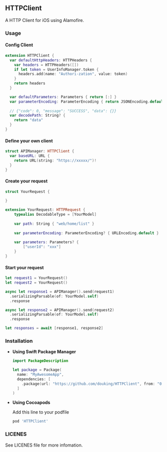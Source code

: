 ## HTTPClient

A HTTP Client for iOS using Alamofire.

### Usage

#### Config Client

```swift
extension HTTPClient {
  var defaultHttpHeaders: HTTPHeaders {
    var headers = HTTPHeaders([])
    if let token = UserInfoManager.token {
      headers.add(name: "Authori-zation", value: token)
    }
    return headers
  }

  var defaultParameters: Parameters { return [:] }
  var parameterEncoding: ParameterEncoding { return JSONEncoding.default }
  
  // {"code": 0, "message": "SUCCESS", "data": {}}
  var decodePath: String? {
    return "data"
  }
}
```

#### Define your own client

```swift
struct APIManager: HTTPClient {
  var baseURL: URL {
    return URL(string: "https://xxxxx/")!
  }
}
```

#### Create your request

```swift
struct YourRequest {
  
}

extension YourRequest: HTTPRequest {
    typealias DecodableType = [YourModel]
    
    var path: String { "web/home/list" }
    
    var parameterEncoding: ParameterEncoding? { URLEncoding.default }
    
    var parameters: Parameters? {
        ["userId": "xxx"]
    }
}
```

#### Start your request

```swift
let request1 = YourRequest()
let request2 = YourRequest()

async let response1 = APIManager().send(request1)
  .serializingParsable(of: YourModel.self)
  .response

async let response2 = APIManager().send(request2)
  .serializingParsable(of: YourModel.self)
  .response

let responses = await [response1, response2]
```

### Installation

- **Using Swift Package Manager**

  ```swift
  import PackageDescription

  let package = Package(
    name: "MyAwesomeApp",
    dependencies: [
      .package(url: "https://github.com/douking/HTTPClient", from: "0.1.0"),
    ]
  )
  ```

- **Using Cocoapods**
  
  Add this line to your podfile

  ```ruby
  pod 'HTTPClient'
  ```

### LICENES

See LICENES file for more infomation.